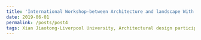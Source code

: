 ```yaml
---
title: 'International Workshop-between Architecture and landscape With BalkrishnaDoshi'
date: 2019-06-01
permalink: /posts/post4
tags: Xian Jiaotong-Liverpool University, Architectural design participants and conference service volunteers
---
```

